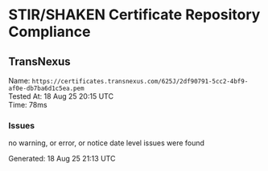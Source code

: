 # STIR/SHAKEN Certificate Repository Compliance

## TransNexus

Name: `https://certificates.transnexus.com/625J/2df90791-5cc2-4bf9-af0e-db7ba6d1c5ea.pem`\
Tested At: 18 Aug 25 20:15 UTC\
Time: 78ms

### Issues

no warning, or error, or notice date level issues were found

Generated: 18 Aug 25 21:13 UTC
